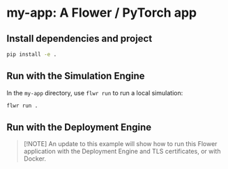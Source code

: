 # my-app: A Flower / PyTorch app

## Install dependencies and project

```bash
pip install -e .
```

## Run with the Simulation Engine

In the `my-app` directory, use `flwr run` to run a local simulation:

```bash
flwr run .
```

## Run with the Deployment Engine

> \[!NOTE\]
> An update to this example will show how to run this Flower application with the Deployment Engine and TLS certificates, or with Docker.
